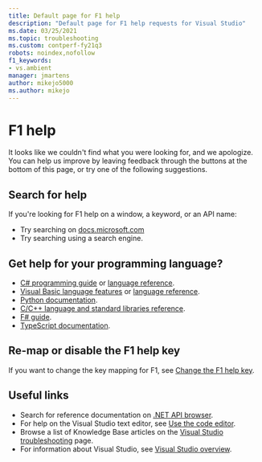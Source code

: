```yaml
---
title: Default page for F1 help
description: "Default page for F1 help requests for Visual Studio"
ms.date: 03/25/2021
ms.topic: troubleshooting
ms.custom: contperf-fy21q3
robots: noindex,nofollow
f1_keywords:
- vs.ambient
manager: jmartens
author: mikejo5000
ms.author: mikejo
---
```

# F1 help

It looks like we couldn't find what you were looking for, and we apologize. You can help us improve by leaving feedback through the buttons at the bottom of this page, or try one of the following suggestions.

## Search for help

If you're looking for F1 help on a window, a keyword, or an API name:

- Try searching on [docs.microsoft.com](/)
- Try searching using a search engine.

## Get help for your programming language?

- [C# programming guide](/dotnet/csharp/programming-guide/) or [language reference](/dotnet/csharp/language-reference/).
- [Visual Basic language features](/dotnet/visual-basic/programming-guide/language-features/) or [language reference](/dotnet/visual-basic/language-reference/).
- [Python documentation](https://docs.python.org/).
- [C/C++ language and standard libraries reference](/cpp/cpp/c-cpp-language-and-standard-libraries).
- [F# guide](/dotnet/fsharp/).
- [TypeScript documentation](https://www.typescriptlang.org/docs).

## Re-map or disable the F1 help key

If you want to change the key mapping for F1, see [Change the F1 help key](../not-in-toc/change-f1-help-key.md).

## Useful links

- Search for reference documentation on [.NET API browser](/dotnet/api/).
- For help on the Visual Studio text editor, see [Use the code editor](../../ide/writing-code-in-the-code-and-text-editor.md).
- Browse a list of Knowledge Base articles on the [Visual Studio troubleshooting](/troubleshoot/visualstudio/welcome-visual-studio/) page.
- For information about Visual Studio, see [Visual Studio overview](../../get-started/visual-studio-ide.md).